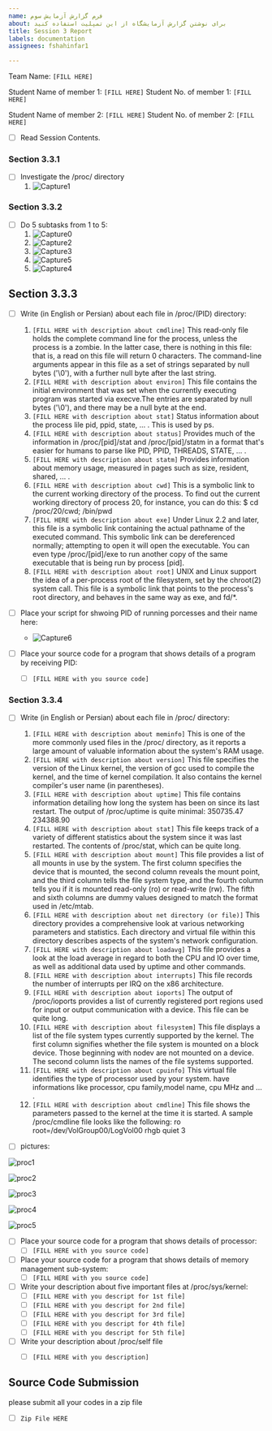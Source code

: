 ```yaml
---
name: فرم گزارش آزمایش سوم
about: برای نوشتن گزارش آزمایشگاه از این تمپلیت استفاده کنید
title: Session 3 Report
labels: documentation
assignees: fshahinfar1

---
```


Team Name: `[FILL HERE]`

Student Name of member 1: `[FILL HERE]`
Student No. of member 1: `[FILL HERE]`

Student Name of member 2: `[FILL HERE]`
Student No. of member 2: `[FILL HERE]`

- [ ] Read Session Contents.

### Section 3.3.1
- [ ] Investigate the /proc/ directory
    1. ![Capture1](https://user-images.githubusercontent.com/45646480/128890997-a4a6e2fb-e598-48f6-82c2-7b2231929f75.JPG)

### Section 3.3.2

- [ ] Do 5 subtasks from 1 to 5:
    1. ![Capture0](https://user-images.githubusercontent.com/45646480/128891653-e459005e-3df1-41ee-8e4c-720eba7cd88e.JPG)
    1. ![Capture2](https://user-images.githubusercontent.com/45646480/128891071-2ca1a814-e3b6-42e7-b532-0db899eac1e0.JPG)
    1. ![Capture3](https://user-images.githubusercontent.com/45646480/128891358-1e881e7b-bbb7-4f55-9e3d-4d2d2ac60977.JPG)
    1. ![Capture5](https://user-images.githubusercontent.com/45646480/128891792-ed7f6c40-0695-4883-ac19-98574fd31d96.JPG)
    1. ![Capture4](https://user-images.githubusercontent.com/45646480/128891500-cdbd24c9-e862-4d45-94c0-7b35421152c2.JPG)

## Section 3.3.3

- [ ] Write (in English or Persian) about each file in /proc/(PID) directory:
    1. `[FILL HERE with description about cmdline]` This  read-only  file holds the complete command line for the process, unless the process is a zombie.  In the latter case, there is nothing in this file: that is, a read on this file will return 0 characters.  The command-line arguments appear in this file as a set of strings separated by null bytes ('\0'), with a further null byte  after the last string.
    1. `[FILL HERE with description about environ]` This file contains the initial environment that was set when the currently executing program was started via execve.The entries are separated by null  bytes  ('\0'), and there may be a null byte at the end.
    1. `[FILL HERE with description about stat]` Status information about the process lile pid, ppid, state, ... . This is used by ps.
    1. `[FILL HERE with description about status]` Provides much of the information in /proc/[pid]/stat and /proc/[pid]/statm in a format that's easier for humans to parse like PID, PPID, THREADS, STATE, ... .
    1. `[FILL HERE with description about statm]` Provides information about memory usage, measured in pages such as size, resident, shared, ... .
    1. `[FILL HERE with description about cwd]` This is a symbolic link to the current working directory of the process.  To find out the current working directory of process 20, for instance, you can do this:
     $ cd /proc/20/cwd; /bin/pwd
    1. `[FILL HERE with description about exe]` Under Linux 2.2 and later, this file is a symbolic link containing the actual pathname of the executed command.  This symbolic link can be dereferenced normally; attempting  to  open it will open the executable.  You can even type /proc/[pid]/exe to run another copy of the same executable that is being run by process [pid]. 
    1. `[FILL HERE with description about root]` UNIX and Linux support the idea of a per-process root of the filesystem, set by the chroot(2) system call.  This file is a symbolic link that points to the process's root directory, and behaves in the same way as exe, and fd/*.

- [ ] Place your script for shwoing PID of running porcesses and their name here:
    - ![Capture6](https://user-images.githubusercontent.com/45646480/128892249-27b35c9f-777a-47eb-9166-2be6abe764d8.JPG)

- [ ] Place your source code for a program that shows details of a program by receiving PID:
    - [ ] `[FILL HERE with you source code]`

### Section 3.3.4

- [ ] Write (in English or Persian) about each file in /proc/ directory:
    1. `[FILL HERE with description about meminfo]` This is one of the more commonly used files in the /proc/ directory, as it reports a large amount of valuable information about the system's RAM usage.
    1. `[FILL HERE with description about version]` This file specifies the version of the Linux kernel, the version of gcc used to compile the kernel, and the time of kernel compilation. It also contains the kernel compiler's user name (in parentheses).
    1. `[FILL HERE with description about uptime]` This file contains information detailing how long the system has been on since its last restart. The output of /proc/uptime is quite minimal:
350735.47 234388.90
    1. `[FILL HERE with description about stat]` This file keeps track of a variety of different statistics about the system since it was last restarted. The contents of /proc/stat, which can be quite long.
    1. `[FILL HERE with description about mount]` This file provides a list of all mounts in use by the system. The first column specifies the device that is mounted, the second column reveals the mount point, and the third column tells the file system type, and the fourth column tells you if it is mounted read-only (ro) or read-write (rw). The fifth and sixth columns are dummy values designed to match the format used in /etc/mtab.
    1. `[FILL HERE with description about net directory (or file)]` This directory provides a comprehensive look at various networking parameters and statistics. Each directory and virtual file within this directory describes aspects of the system's network configuration.
    1. `[FILL HERE with description about loadavg]` This file provides a look at the load average in regard to both the CPU and IO over time, as well as additional data used by uptime and other commands.
    1. `[FILL HERE with description about interrupts]` This file records the number of interrupts per IRQ on the x86 architecture.
    1. `[FILL HERE with description about ioports]` The output of /proc/ioports provides a list of currently registered port regions used for input or output communication with a device. This file can be quite long. 
    1. `[FILL HERE with description about filesystem]` This file displays a list of the file system types currently supported by the kernel.
The first column signifies whether the file system is mounted on a block device. Those beginning with nodev are not mounted on a device. The second column lists the names of the file systems supported.
    1. `[FILL HERE with description about cpuinfo]` This virtual file identifies the type of processor used by your system. have informations like processor, cpu family,model name, cpu MHz and ... .
    1. `[FILL HERE with description about cmdline]` This file shows the parameters passed to the kernel at the time it is started. A sample /proc/cmdline file looks like the following:
ro root=/dev/VolGroup00/LogVol00 rhgb quiet 3

- [ ] pictures:

![proc1](https://user-images.githubusercontent.com/45646480/128893002-c4b009ed-ffea-4df9-a133-6abc7c11ff2d.JPG)


![proc2](https://user-images.githubusercontent.com/45646480/128893025-dadb6ee4-c9bf-4f07-8164-48654de6fb4f.JPG)


![proc3](https://user-images.githubusercontent.com/45646480/128893043-a228811e-8bde-4772-ae24-97b8e6c4625b.JPG)


![proc4](https://user-images.githubusercontent.com/45646480/128893051-497df07b-3d2b-4309-b91d-343aa343b98c.JPG)


![proc5](https://user-images.githubusercontent.com/45646480/128893057-9f2883ad-9876-41ef-984e-457108189434.JPG)


- [ ] Place your source code for a program that shows details of processor:
    - [ ] `[FILL HERE with you source code]`

- [ ] Place your source code for a program that shows details of memory management sub-system:
    - [ ] `[FILL HERE with you source code]`

- [ ] Write your description about five important files at /proc/sys/kernel:
    - [ ] `[FILL HERE with you descript for 1st file]`
    - [ ] `[FILL HERE with you descript for 2nd file]`
    - [ ] `[FILL HERE with you descript for 3rd file]`
    - [ ] `[FILL HERE with you descript for 4th file]`
    - [ ] `[FILL HERE with you descript for 5th file]`

- [ ] Write your description about /proc/self file
    - [ ] `[FILL HERE with you description]`


## Source Code Submission

please submit all your codes in a zip file

 - [ ] `Zip File HERE`
